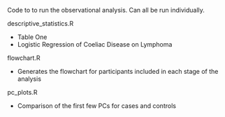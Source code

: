 Code to to run the observational analysis.
Can all be run individually.

descriptive_statistics.R
- Table One
- Logistic Regression of Coeliac Disease on Lymphoma

flowchart.R
- Generates the flowchart for participants included in each stage of the analysis

pc_plots.R
- Comparison of the first few PCs for cases and controls